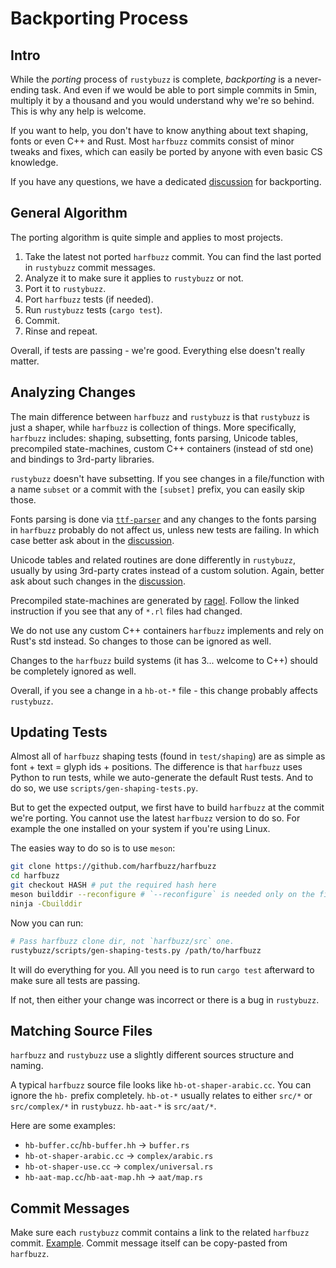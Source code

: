 # Backporting Process

## Intro

While the _porting_ process of `rustybuzz` is complete, _backporting_ is a never-ending task.
And even if we would be able to port simple commits in 5min, multiply it by a thousand
and you would understand why we're so behind. This is why any help is welcome.

If you want to help, you don't have to know anything about text shaping, fonts or even
C++ and Rust. Most `harfbuzz` commits consist of minor tweaks and fixes, which can easily be ported
by anyone with even basic CS knowledge.

If you have any questions, we have a dedicated [discussion] for backporting.

## General Algorithm

The porting algorithm is quite simple and applies to most projects.

1. Take the latest not ported `harfbuzz` commit.
  You can find the last ported in `rustybuzz` commit messages.
1. Analyze it to make sure it applies to `rustybuzz` or not.
1. Port it to `rustybuzz`.
1. Port `harfbuzz` tests (if needed).
1. Run `rustybuzz` tests (`cargo test`).
1. Commit.
1. Rinse and repeat.

Overall, if tests are passing - we're good. Everything else doesn't really matter.

## Analyzing Changes

The main difference between `harfbuzz` and `rustybuzz` is that `rustybuzz` is just a shaper,
while `harfbuzz` is collection of things. More specifically, `harfbuzz` includes:
shaping, subsetting, fonts parsing, Unicode tables, precompiled state-machines,
custom C++ containers (instead of std one) and bindings to 3rd-party libraries.

`rustybuzz` doesn't have subsetting. If you see changes in a file/function
with a name `subset` or a commit with the `[subset]` prefix, you can easily skip those.

Fonts parsing is done via [`ttf-parser`](https://github.com/RazrFalcon/ttf-parser)
and any changes to the fonts parsing in `harfbuzz` probably do not affect us,
unless new tests are failing. In which case better ask about in the [discussion].

Unicode tables and related routines are done differently in `rustybuzz`,
usually by using 3rd-party crates instead of a custom solution.
Again, better ask about such changes in the [discussion].

Precompiled state-machines are generated by [ragel](./ragel.md).
Follow the linked instruction if you see that any of `*.rl` files had changed.

We do not use any custom C++ containers `harfbuzz` implements and rely on Rust's std instead.
So changes to those can be ignored as well.

Changes to the `harfbuzz` build systems (it has 3... welcome to C++) should be completely ignored
as well.

Overall, if you see a change in a `hb-ot-*` file - this change probably affects `rustybuzz`.

## Updating Tests

Almost all of `harfbuzz` shaping tests (found in `test/shaping`) are as simple as
font + text = glyph ids + positions.
The difference is that `harfbuzz` uses Python to run tests, while we auto-generate
the default Rust tests. And to do so, we use `scripts/gen-shaping-tests.py`.

But to get the expected output, we first have to build `harfbuzz` at the commit we're porting.
You cannot use the latest `harfbuzz` version to do so. For example the one installed on your
system if you're using Linux.

The easies way to do so is to use `meson`:

```sh
git clone https://github.com/harfbuzz/harfbuzz
cd harfbuzz
git checkout HASH # put the required hash here
meson builddir --reconfigure # `--reconfigure` is needed only on the first run
ninja -Cbuilddir
```

Now you can run:

```sh
# Pass harfbuzz clone dir, not `harfbuzz/src` one.
rustybuzz/scripts/gen-shaping-tests.py /path/to/harfbuzz
```

It will do everything for you. All you need is to run `cargo test` afterward to make sure
all tests are passing.

If not, then either your change was incorrect or there is a bug in `rustybuzz`.

## Matching Source Files

`harfbuzz` and `rustybuzz` use a slightly different sources structure and naming.

A typical `harfbuzz` source file looks like `hb-ot-shaper-arabic.cc`.
You can ignore the `hb-` prefix completely. `hb-ot-*` usually relates to either `src/*`
or `src/complex/*` in `rustybuzz`. `hb-aat-*` is `src/aat/*`.

Here are some examples:

<!-- TODO: list all -->

- `hb-buffer.cc`/`hb-buffer.hh` -> `buffer.rs`
- `hb-ot-shaper-arabic.cc` -> `complex/arabic.rs`
- `hb-ot-shaper-use.cc` -> `complex/universal.rs`
- `hb-aat-map.cc`/`hb-aat-map.hh` -> `aat/map.rs`

## Commit Messages

Make sure each `rustybuzz` commit contains a link to the related `harfbuzz` commit.
[Example](https://github.com/RazrFalcon/rustybuzz/commit/5637691426b72dcac2c56a3d1fabe104438b5db7).
Commit message itself can be copy-pasted from `harfbuzz`.


[discussion]: https://github.com/RazrFalcon/rustybuzz/discussions/79
